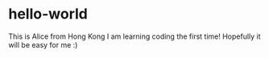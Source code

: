 # hello-world
This is Alice from Hong Kong
I am learning coding the first time!
Hopefully it will be easy for me :)
